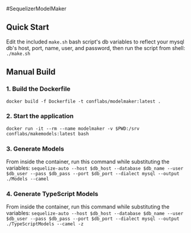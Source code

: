 #SequelizerModelMaker

## Quick Start
Edit the included `make.sh` bash script's db variables to reflect your
mysql db's host, port, name, user, and password, then run the script from
shell:
`./make.sh`

## Manual Build

### 1. Build the Dockerfile
`docker build -f Dockerfile -t conflabs/modelmaker:latest .`

### 2. Start the application
`docker run -it --rm --name modelmaker -v $PWD:/srv conflabs/makemodels:latest bash`

### 3. Generate Models
From inside the container, run this command while substituting the variables:
`sequelize-auto --host $db_host --database $db_name --user $db_user --pass $db_pass --port $db_port --dialect mysql --output ./Models --camel`

### 4. Generate TypeScript Models
From inside the container, run this command while substituting the variables:
`sequelize-auto --host $db_host --database $db_name --user $db_user --pass $db_pass --port $db_port --dialect mysql --output ./TypeScriptModels --camel -z`
